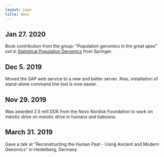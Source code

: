```yaml
---
layout: page
title: News
---
```


## Jan 27. 2020
Book contribution from the group: "Population genomics in the great apes" out in [Statistical Population Genomics](https://www.springer.com/gp/book/9781071601983) from Springer.  

## Dec 5. 2019
Moved the SAP web service to a new and better server. Also, installation of stand-alone command line tool is now easier.

## Nov 29. 2019
Was awarded 2.5 mill DDK from the Novo Nordisk Foundation to work on meiotic drive on meiotic drive in humans and baboons.  

## March 31. 2019
Gave a talk at "Reconstructing the Human Past - Using Ancient and Modern Genomics" in Heidelberg, Germany.
